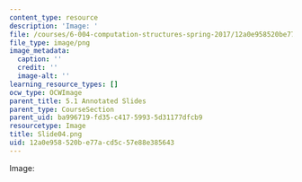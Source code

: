 ```yaml
---
content_type: resource
description: 'Image: '
file: /courses/6-004-computation-structures-spring-2017/12a0e958520be77acd5c57e88e385643_Slide04.png
file_type: image/png
image_metadata:
  caption: ''
  credit: ''
  image-alt: ''
learning_resource_types: []
ocw_type: OCWImage
parent_title: 5.1 Annotated Slides
parent_type: CourseSection
parent_uid: ba996719-fd35-c417-5993-5d31177dfcb9
resourcetype: Image
title: Slide04.png
uid: 12a0e958-520b-e77a-cd5c-57e88e385643
---
```

Image: 

